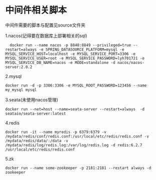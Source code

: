 # 中间件相关脚本

中间件需要的脚本与配置见source文件夹

1.nacos(记得要在数据库上部署相关的sql)
```shell
  docker run --name nacos -p 8848:8849 --privileged=true --restart=always -e SPRING_DATASOURCE_PLATFORM=mysql -e MYSQL_SERVICE_HOST=localhost -e MYSQL_SERVICE_PORT=3306 -e MYSQL_SERVICE_USER=root -e MYSQL_SERVICE_PASSWORD=lyh701721 -e MYSQL_SERVICE_DB_NAME=nacos -e MODE=standalone -d nacos/nacos-server:2.0.2
```

2.mysql
```shell
docker run -d -p 3306:3306 -e MYSQL_ROOT_PASSWORD=123456 --name my_mysql mysql
```

3.seata(未使用nacos管理)
```shell
docker run --net=host --name=seata-server --restart=always  -d seataio/seata-server:latest
```

4.redis
```shell
docker run -it --name myredis -p 6379:6379 -v /mydata/redis/conf/redis.conf:/usr/local/etc/redis/redis.conf -v /mydata/redis/data/:/data -v /mydata/redis/log/redis.log:/var/log/redis.log -d redis:6.2.7 /usr/local/etc/redis/redis.conf
```

5.zk
```shell
docker run --name some-zookeeper -p 2181:2181 --restart always -d zookeeper
```

